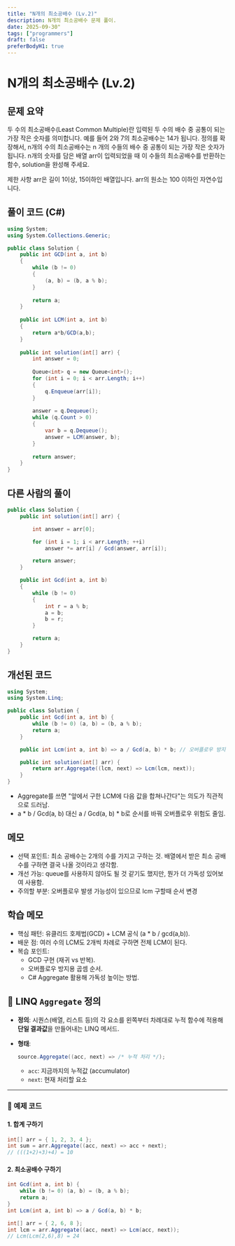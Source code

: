```yaml
---
title: "N개의 최소공배수 (Lv.2)"
description: N개의 최소공배수 문제 풀이.
date: 2025-09-30"
tags: ["programmers"]
draft: false
preferBodyH1: true
---
```


# N개의 최소공배수 (Lv.2)

## 문제 요약

두 수의 최소공배수(Least Common Multiple)란 입력된 두 수의 배수 중 공통이 되는 가장 작은 숫자를 의미합니다. 예를 들어 2와 7의 최소공배수는 14가 됩니다. 정의를 확장해서, n개의 수의 최소공배수는 n 개의 수들의 배수 중 공통이 되는 가장 작은 숫자가 됩니다. n개의 숫자를 담은 배열 arr이 입력되었을 때 이 수들의 최소공배수를 반환하는 함수, solution을 완성해 주세요.

제한 사항
arr은 길이 1이상, 15이하인 배열입니다.
arr의 원소는 100 이하인 자연수입니다.

## 풀이 코드 (C#)

```csharp
using System;
using System.Collections.Generic;

public class Solution {
    public int GCD(int a, int b)
    {
        while (b != 0)
        {
            (a, b) = (b, a % b);
        }
        
        return a;
    }
    
    public int LCM(int a, int b)
    {
        return a*b/GCD(a,b);
    }
    
    public int solution(int[] arr) {
        int answer = 0;
        
        Queue<int> q = new Queue<int>();
        for (int i = 0; i < arr.Length; i++)
        {
            q.Enqueue(arr[i]);
        }
        
        answer = q.Dequeue();
        while (q.Count > 0)
        {
            var b = q.Dequeue();
            answer = LCM(answer, b);
        }
        
        return answer;
    }
}
```

## 다른 사람의 풀이
```csharp
public class Solution {
    public int solution(int[] arr) {

        int answer = arr[0];

        for (int i = 1; i < arr.Length; ++i)
            answer *= arr[i] / Gcd(answer, arr[i]);

        return answer;
    }

    public int Gcd(int a, int b)
    {
        while (b != 0)
        {
            int r = a % b;
            a = b;
            b = r;
        }

        return a;
    }
}
```

## 개선된 코드

```csharp
using System;
using System.Linq;

public class Solution {
    public int Gcd(int a, int b) {
        while (b != 0) (a, b) = (b, a % b);
        return a;
    }

    public int Lcm(int a, int b) => a / Gcd(a, b) * b; // 오버플로우 방지 순서

    public int solution(int[] arr) {
        return arr.Aggregate((lcm, next) => Lcm(lcm, next));
    }
}
```

- Aggregate를 쓰면 "앞에서 구한 LCM에 다음 값을 합쳐나간다"는 의도가 직관적으로 드러남.
- a * b / Gcd(a, b) 대신 a / Gcd(a, b) * b로 순서를 바꿔 오버플로우 위험도 줄임.

## 메모

- 선택 포인트: 최소 공배수는 2개의 수를 가지고 구하는 것. 배열에서 받은 최소 공배수를 구하면 결국 나올 것이라고 생각함.
- 개선 가능: queue를 사용하지 않아도 될 것 같기도 했지만, 뭔가 더 가독성 있어보여 사용함.
- 주의할 부분: 오버플로우 발생 가능성이 있으므로 lcm 구할때 순서 변경

## 학습 메모

- 핵심 패턴: 유클리드 호제법(GCD) + LCM 공식 (a * b / gcd(a,b)).
- 배운 점: 여러 수의 LCM도 2개씩 차례로 구하면 전체 LCM이 된다.
- 복습 포인트:
  - GCD 구현 (재귀 vs 반복).
  - 오버플로우 방지용 곱셈 순서.
  - C# Aggregate 활용해 가독성 높이는 방법.


## 📌 LINQ `Aggregate` 정의

* **정의**: 시퀀스(배열, 리스트 등)의 각 요소를 왼쪽부터 차례대로 누적 함수에 적용해 **단일 결과값**을 만들어내는 LINQ 메서드.
* **형태**:

  ```csharp
  source.Aggregate((acc, next) => /* 누적 처리 */);
  ```

  * `acc`: 지금까지의 누적값 (accumulator)
  * `next`: 현재 처리할 요소

---

### 📌 예제 코드

#### 1. 합계 구하기

```csharp
int[] arr = { 1, 2, 3, 4 };
int sum = arr.Aggregate((acc, next) => acc + next);
// (((1+2)+3)+4) = 10
```

#### 2. 최소공배수 구하기

```csharp
int Gcd(int a, int b) {
    while (b != 0) (a, b) = (b, a % b);
    return a;
}
int Lcm(int a, int b) => a / Gcd(a, b) * b;

int[] arr = { 2, 6, 8 };
int lcm = arr.Aggregate((acc, next) => Lcm(acc, next));
// Lcm(Lcm(2,6),8) = 24
```